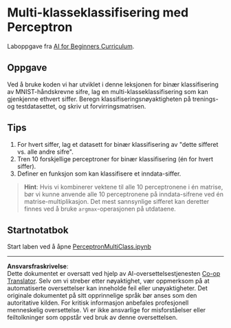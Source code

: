 <!--
CO_OP_TRANSLATOR_METADATA:
{
  "original_hash": "7336583e4630220c835335da640016db",
  "translation_date": "2025-08-28T15:39:57+00:00",
  "source_file": "lessons/3-NeuralNetworks/03-Perceptron/lab/README.md",
  "language_code": "no"
}
-->
# Multi-klasseklassifisering med Perceptron

Laboppgave fra [AI for Beginners Curriculum](https://github.com/microsoft/ai-for-beginners).

## Oppgave

Ved å bruke koden vi har utviklet i denne leksjonen for binær klassifisering av MNIST-håndskrevne sifre, lag en multi-klasseklassifisering som kan gjenkjenne ethvert siffer. Beregn klassifiseringsnøyaktigheten på trenings- og testdatasettet, og skriv ut forvirringsmatrisen.

## Tips

1. For hvert siffer, lag et datasett for binær klassifisering av "dette sifferet vs. alle andre sifre".
1. Tren 10 forskjellige perceptroner for binær klassifisering (én for hvert siffer).
1. Definer en funksjon som kan klassifisere et inndata-siffer.

> **Hint**: Hvis vi kombinerer vektene til alle 10 perceptronene i én matrise, bør vi kunne anvende alle 10 perceptronene på inndata-sifrene ved én matrise-multiplikasjon. Det mest sannsynlige sifferet kan deretter finnes ved å bruke `argmax`-operasjonen på utdataene.

## Startnotatbok

Start laben ved å åpne [PerceptronMultiClass.ipynb](PerceptronMultiClass.ipynb)

---

**Ansvarsfraskrivelse**:  
Dette dokumentet er oversatt ved hjelp av AI-oversettelsestjenesten [Co-op Translator](https://github.com/Azure/co-op-translator). Selv om vi streber etter nøyaktighet, vær oppmerksom på at automatiserte oversettelser kan inneholde feil eller unøyaktigheter. Det originale dokumentet på sitt opprinnelige språk bør anses som den autoritative kilden. For kritisk informasjon anbefales profesjonell menneskelig oversettelse. Vi er ikke ansvarlige for misforståelser eller feiltolkninger som oppstår ved bruk av denne oversettelsen.